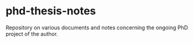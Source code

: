 # phd-thesis-notes
Repository on various documents and notes concerning the ongoing PhD project of the author.